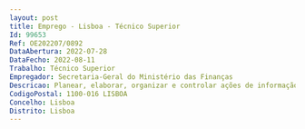 ```yaml
--- 
layout: post
title: Emprego - Lisboa - Técnico Superior
Id: 99653
Ref: OE202207/0892
DataAbertura: 2022-07-28
DataFecho: 2022-08-11
Trabalho: Técnico Superior
Empregador: Secretaria-Geral do Ministério das Finanças
Descricao: Planear, elaborar, organizar e controlar ações de informação para estabelecer, manter e aperfeiçoar o conhecimento mútuo entre entidades ou grupos e o público com que estejam direta ou indiretamente relacionados  participar e organizar reuniões e atos protocolares de membros do Governo e dos organismos do Ministério das Finanças  analisar e planear atividades no âmbito da responsabilidade social  participar na organização de viagens  assegurar os contactos com entidades nacionais e estrangeiras ou com organizações internacionais, bem como o seu acompanhamento  recolher, analisar e difundir a informação noticiosa escrita portuguesa e estrangeira sobre matérias de interesse para o Ministério das Finanças
CodigoPostal: 1100-016 LISBOA
Concelho: Lisboa
Distrito: Lisboa
--- 
```

